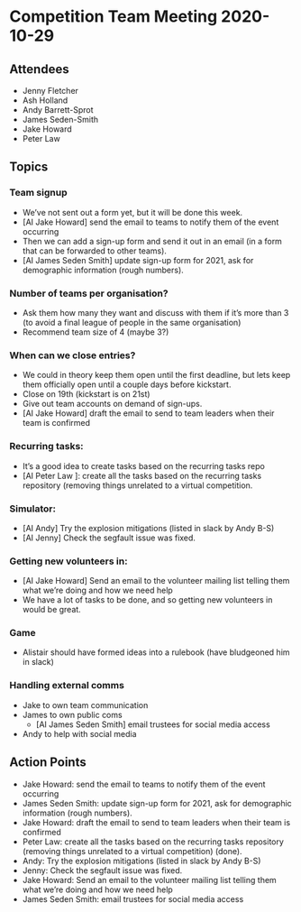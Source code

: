 # Competition Team Meeting 2020-10-29

## Attendees
- Jenny Fletcher
- Ash Holland
- Andy Barrett-Sprot
- James Seden-Smith
- Jake Howard
- Peter Law

## Topics

### Team signup
- We’ve not sent out a form yet, but it will be done this week.
- [AI Jake Howard] send the email to teams to notify them of the event occurring
- Then we can add a sign-up form and send it out in an email (in a form that can be forwarded to other teams).
- [AI James Seden Smith] update sign-up form for 2021, ask for demographic information (rough numbers).

### Number of teams per organisation?
- Ask them how many they want and discuss with them if it’s more than 3 (to avoid a final league of people in the same organisation)
- Recommend team size of 4 (maybe 3?)

### When can we close entries?
- We could in theory keep them open until the first deadline, but lets keep them officially open until a couple days before kickstart.
- Close on 19th (kickstart is on 21st)
- Give out team accounts on demand of sign-ups.
- [AI Jake Howard] draft the email to send to team leaders when their team is confirmed

### Recurring tasks:
- It’s a good idea to create tasks based on the recurring tasks repo
- [AI Peter Law ]: create all the tasks based on the recurring tasks repository (removing things unrelated to a virtual competition.

### Simulator:
- [AI Andy] Try the explosion mitigations (listed in slack by Andy B-S)
- [AI Jenny]  Check the segfault issue was fixed.

### Getting new volunteers in:
- [AI Jake Howard] Send an email to the volunteer mailing list telling them what we’re doing and how we need help
- We have a lot of tasks to be done, and so getting new volunteers in would be great.

### Game
- Alistair should have formed ideas into a rulebook (have bludgeoned him in slack)

### Handling external comms
- Jake to own team communication
- James to own public coms
  - [AI James Seden Smith] email trustees for social media access
- Andy to help with social media

## Action Points
- Jake Howard: send the email to teams to notify them of the event occurring
- James Seden Smith: update sign-up form for 2021, ask for demographic information (rough numbers).
- Jake Howard: draft the email to send to team leaders when their team is confirmed
- Peter Law: create all the tasks based on the recurring tasks repository (removing things unrelated to a virtual competition) (done).
- Andy: Try the explosion mitigations (listed in slack by Andy B-S)
- Jenny:  Check the segfault issue was fixed.
- Jake Howard: Send an email to the volunteer mailing list telling them what we’re doing and how we need help
- James Seden Smith: email trustees for social media access
